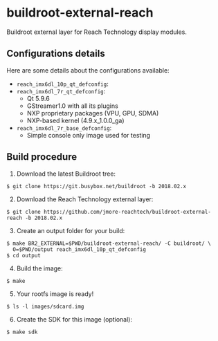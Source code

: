 buildroot-external-reach
===========================

Buildroot external layer for Reach Technology display modules.

Configurations details
----------------------

Here are some details about the configurations available:
* `reach_imx6dl_10p_qt_defconfig`:
* `reach_imx6dl_7r_qt_defconfig`:
  * Qt 5.9.6
  * GStreamer1.0 with all its plugins
  * NXP proprietary packages (VPU, GPU, SDMA)
  * NXP-based kernel (4.9.x_1.0.0_ga)
* `reach_imx6dl_7r_base_defconfig`:
  * Simple console only image used for testing

Build procedure
---------------

1. Download the latest Buildroot tree:
```
$ git clone https://git.busybox.net/buildroot -b 2018.02.x
```

2. Download the Reach Technology external layer:
```
$ git clone https://github.com/jmore-reachtech/buildroot-external-reach -b 2018.02.x
```

3. Create an output folder for your build:
```
$ make BR2_EXTERNAL=$PWD/buildroot-external-reach/ -C buildroot/ \
  O=$PWD/output reach_imx6dl_10p_qt_defconfig
$ cd output
```

4. Build the image:
```
$ make
```

5. Your rootfs image is ready!
```
$ ls -l images/sdcard.img
```

6. Create the SDK for this image (optional):
```
$ make sdk
```

